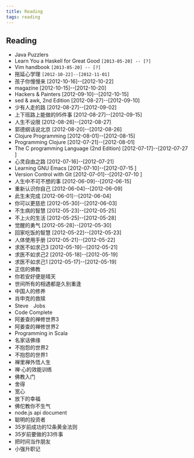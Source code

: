 ```yaml
---
title: Reading
tags: reading
---
```


## Reading

- Java Puzzlers 
- Learn You a Haskell for Great Good `[2013-05-20] -- [?]`
- Vim handbook `[2013-05-20] -- [?]`
- 拖延心学理 `[2012-10-22]--[2012-11-01]`
- 孩子你慢慢来 [2012-10-16]--[2012-10-22]
- magazine [2012-10-15]--[2012-10-20]
- Hackers & Painters [2012-09-10]--[2012-10-15]
- sed & awk, 2nd Edition [2012-08-27]--[2012-09-10]
- 少有人走的路 [2012-08-27]--[2012-09-02]
- 上下班路上能做的95件事 [2012-08-27]--[2012-09-15]
- 人生不设限 [2012-08-26]--[2012-08-27]
- 郭德纲话说北京 [2012-08-20]--[2012-08-26]
- Clojure Programming [2012-08-01]--[2012-08-15]
- Programming Clojure [2012-07-21]--[2012-08-01]
- The C programming Language (2nd Edition) [2012-07-17]--[2012-07-27 ]
- 心灵自由之路 [2012-07-16]--[2012-07-21]
- Learning GNU Emacs [2012-07-10]--[2012-07-15 ]
- Version Control with Git [2012-07-01]--[2012-07-10 ]
- 人生中不可不想的事 [2012-06-09]--[2012-06-15]
- 重新认识你自己 [2012-06-04]--[2012-06-09]
- 此生未完成 [2012-06-01]--[2012-06-04]
- 你可以更慈悲 [2012-05-30]--[2012-06-03]
- 不生病的智慧 [2012-05-23]--[2012-05-25]
- 不上火的生活 [2012-05-25]--[2012-05-28]
- 觉醒的勇气 [2012-05-28]--[2012-05-30]
- 回家吃饭的智慧 [2012-05-22]--[2012-05-23]
- 人体使用手册 [2012-05-21]--[2012-05-22]
- 求医不如求己3 [2012-05-19]--[2012-05-21]
- 求医不如求己2 [2012-05-18]--[2012-05-19]
- 求医不如求己1 [2012-05-17]--[2012-05-19]
- 正信的佛教 
- 你若安好便是晴天 
- 世间所有的相遇都是久别重逢 
- 中国人的修养 
- 肖申克的救赎 
- Steve　Jobs 
- Code Complete 
- 阿姜查的禅修世界3 
- 阿姜查的禅修世界2 
- Programming in Scala 
- 名家话佛缘 
- 不抱怨的世界2 
- 不抱怨的世界1 
- 禅里禅外悟人生 
- 禅·心的效能训练 
- 佛教入门 
- 舍得 
- 宽心 
- 放下的幸福 
- 佛佗教你不生气 
- node.js api document 
- 聪明的投资者 
- 35岁前成功的12条黄金法则 
- 35岁前要做的33件事 
- 把时间当作朋友 
- 小强升职记 

